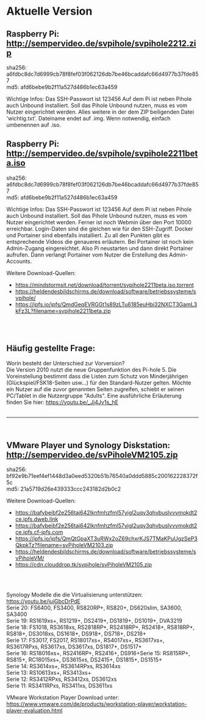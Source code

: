 # Aktuelle Version


## Raspberry Pi: http://sempervideo.de/svpihole/svpihole2212.zip <br>
sha256: a6fdbc8dc7d6999cb78f8fef03f062126db7be46bcaddafc66d4977b37fde857 <br>
md5: afd6bebe9b2f11a527d486b1ec63a459 <br>

Wichtige Infos:
Das SSH-Passwort ist 123456
Auf dem Pi ist neben Pihole auch Unbound installiert. Soll das Pihole Unbound nutzen, muss es vom Nutzer eingerichtet werden. Alles weitere in der dem ZIP beiligenden Datei 'wichtig.txt'. Dateiname endet auf .img. Wenn notwendig, einfach umbenennen auf .iso.

## Raspberry Pi: http://sempervideo.de/svpihole/svpihole2211beta.iso <br>
sha256: a6fdbc8dc7d6999cb78f8fef03f062126db7be46bcaddafc66d4977b37fde857 <br>
md5: afd6bebe9b2f11a527d486b1ec63a459 <br>

Wichtige Infos:
Das SSH-Passwort ist 123456
Auf dem Pi ist neben Pihole auch Unbound installiert. Soll das Pihole Unbound nutzen, muss es vom Nutzer eingerichtet werden. Ferner ist noch Webmin über den Port 10000 erreichbar. Login-Daten sind die gleichen wie für den SSH-Zugriff. Docker und Portainer sind ebenfalls installiert. Zu all den Punkten gibt es entsprechende Videos die genaueres erläutern. Bei Portainer ist noch kein Admin-Zugang eingereichtet. Also Pi neustarten und dann direkt Portainer aufrufen. Dann verlangt Portainer vom Nutzer die Erstellung des Admin-Accounts.

Weitere Download-Quellen:<br>

- https://mindstormsit.net/download/torrent/svpihole2211beta.iso.torrent
- https://heldendesbildschirms.de/download/software/betriebssysteme/svpihole/
- https://ipfs.io/ipfs/QmdGeqEVRGGt1s89zLTu6185euHbi32NXCT3GamL3kFz3L?filename=svpihole2211beta.zip
<br>
<br>

## Häufig gestellte Frage:
Worin besteht der Unterschied zur Vorversion?<br>
Die Version 2010 nutzt die neue Gruppenfunktion des Pi-hole 5. Die Voreinstellung bestimmt dass die Listen zum Schutz von Minderjährigen (Glückspiel/FSK18-Seiten usw...) für den Standard-Nutzer gelten. Möchte ein Nutzer auf die zuvor genannten Seiten zugreifen, schiebt er seinen PC/Tablet in die Nutzergruppe "Adults". Eine ausführliche Erläuterung finden Sie hier: https://youtu.be/_Jj4Jv1s_hE
<br>
<br>
<hr>
<br>

## VMware Player und Synology Diskstation: http://sempervideo.de/svPiholeVM2105.zip<br>
sha256: bf92e9b71eef4ef1448d3a0eed5320b51b76540a0ddd5885c200162228372f5c<br>
md5: 21a5719d26e439333ccc243182d2b0c2 <br>

Weitere Download-Quellen:<br>

- https://bafybeibf2e256taj642lknfmhzfml57yigl2uqy3qhvbuslvvvmokdt2ce.ipfs.dweb.link
- https://bafybeibf2e256taj642lknfmhzfml57yigl2uqy3qhvbuslvvvmokdt2ce.ipfs.cf-ipfs.com
- https://ipfs.io/ipfs/QmQtGpaXT3uRWx2oZ69chxrKJS7TMaKPuUgzSeP3QkpkTz?filename=svPiholeVM2103.zip
- https://heldendesbildschirms.de/download/software/betriebssysteme/svPiholeVM/
- https://cdn.clouddrop.tk/svpihole/svPiholeVM2105.zip
<br>
<br>

Synology Modelle die die Virtualisierung unterstützen: https://youtu.be/jujGbcDrPdE <br>
Serie 20: FS6400, FS3400, RS820RP+, RS820+, DS620slim, SA3600, SA3400<br>
Serie 19: RS1619xs+, RS1219+, DS2419+, DS1819+, DS1019+, DVA3219<br>
Serie 18: FS1018, RS3618xs, RS2818RP+, RS2418RP+, RS2418+, RS818RP+, RS818+, DS3018xs, DS1618+, DS918+, DS718+, DS218+<br>
Serie 17: FS3017, FS2017, RS18017xs+, RS4017xs+, RS3617xs+, RS3617RPxs, RS3617xs, DS3617xs, DS1817+, DS1517+<br>
Serie 16: RS18016xs+, RS2416RP+, RS2416+, DS916+Serie 15: RS815RP+, RS815+, RC18015xs+, DS3615xs, DS2415+, DS1815+, DS1515+<br>
Serie 14: RS3614xs+, RS3614RPxs, RS3614xs<br>
Serie 13: RS10613xs+, RS3413xs+<br>
Serie 12: RS3412RPxs, RS3412xs, DS3612xs<br>
Serie 11: RS3411RPxs, RS3411xs, DS3611xs<br>

VMware Workstation Player Download unter: https://www.vmware.com/de/products/workstation-player/workstation-player-evaluation.html

